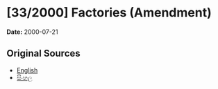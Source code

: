 # [33/2000] Factories (Amendment)

**Date:** 2000-07-21

## Original Sources

- [English](https://documents.gov.lk/view/acts/2000/7/33-2000_E.pdf)
- [සිංහල](https://documents.gov.lk/view/acts/2000/7/33-2000_S.pdf)
